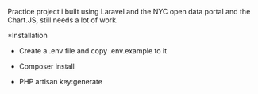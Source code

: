 Practice project i built using Laravel and the NYC open data portal and the Chart.JS, still needs a lot of work.

*Installation

- Create a .env file and copy .env.example to it 

- Composer install

- PHP artisan key:generate
